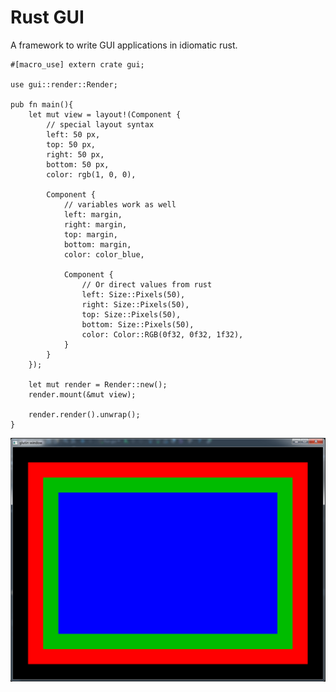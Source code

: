# Rust GUI
A framework to write GUI applications in idiomatic rust.

```
#[macro_use] extern crate gui;

use gui::render::Render;

pub fn main(){
    let mut view = layout!(Component {
        // special layout syntax
        left: 50 px,
        top: 50 px,
        right: 50 px,
        bottom: 50 px,
        color: rgb(1, 0, 0),

        Component {
            // variables work as well
            left: margin,
            right: margin,
            top: margin,
            bottom: margin,
            color: color_blue,

            Component {
                // Or direct values from rust
                left: Size::Pixels(50),
                right: Size::Pixels(50),
                top: Size::Pixels(50),
                bottom: Size::Pixels(50),
                color: Color::RGB(0f32, 0f32, 1f32),
            }
        }
    });

    let mut render = Render::new();
    render.mount(&mut view);

    render.render().unwrap();
}
```

![screenshot](https://raw.githubusercontent.com/VictorKoenders/rust_gui/master/examples/basic/screenshot.png)